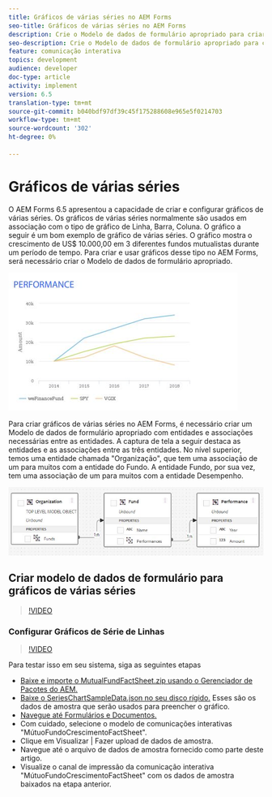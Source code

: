 ```yaml
---
title: Gráficos de várias séries no AEM Forms
seo-title: Gráficos de várias séries no AEM Forms
description: Crie o Modelo de dados de formulário apropriado para criar gráficos de várias séries em documentos impressos e de canal da Web.
seo-description: Crie o Modelo de dados de formulário apropriado para criar gráficos de várias séries em documentos impressos e de canal da Web.
feature: comunicação interativa
topics: development
audience: developer
doc-type: article
activity: implement
version: 6.5
translation-type: tm+mt
source-git-commit: b040bdf97df39c45f175288608e965e5f0214703
workflow-type: tm+mt
source-wordcount: '302'
ht-degree: 0%

---
```



# Gráficos de várias séries

O AEM Forms 6.5 apresentou a capacidade de criar e configurar gráficos de várias séries. Os gráficos de várias séries normalmente são usados em associação com o tipo de gráfico de Linha, Barra, Coluna. O gráfico a seguir é um bom exemplo de gráfico de várias séries. O gráfico mostra o crescimento de US$ 10.000,00 em 3 diferentes fundos mutualistas durante um período de tempo. Para criar e usar gráficos desse tipo no AEM Forms, será necessário criar o Modelo de dados de formulário apropriado.

![multisérie](assets/seriescharts.jfif)

Para criar gráficos de várias séries no AEM Forms, é necessário criar um Modelo de dados de formulário apropriado com entidades e associações necessárias entre as entidades. A captura de tela a seguir destaca as entidades e as associações entre as três entidades. No nível superior, temos uma entidade chamada &quot;Organização&quot;, que tem uma associação de um para muitos com a entidade do Fundo. A entidade Fundo, por sua vez, tem uma associação de um para muitos com a entidade Desempenho.

![formdatamodel](assets/formdatamodel.jfif)


## Criar modelo de dados de formulário para gráficos de várias séries

>[!VIDEO](https://video.tv.adobe.com/v/26352/quality=9)


### Configurar Gráficos de Série de Linhas

>[!VIDEO](https://video.tv.adobe.com/v/26353?quality=9&learn=on)


Para testar isso em seu sistema, siga as seguintes etapas

* [Baixe e importe o MutualFundFactSheet.zip usando o Gerenciador de Pacotes do AEM.](assets/mutualfundfactsheet.zip)
* [Baixe o SeriesChartSampleData.json no seu disco rígido.](assets/serieschartsampledata.json) Esses são os dados de amostra que serão usados para preencher o gráfico.
* [Navegue até Formulários e Documentos.](https://helpx.adobe.com/aem/forms.html/content/dam/formsanddocuments.html)
* Com cuidado, selecione o modelo de comunicações interativas &quot;MútuoFundoCrescimentoFactSheet&quot;.
* Clique em Visualizar | Fazer upload de dados de amostra.
* Navegue até o arquivo de dados de amostra fornecido como parte deste artigo.
* Visualize o canal de impressão da comunicação interativa &quot;MútuoFundoCrescimentoFactSheet&quot; com os dados de amostra baixados na etapa anterior.
